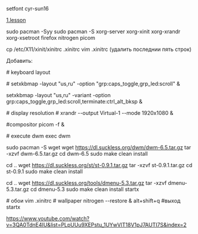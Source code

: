 setfont cyr-sun16

[1.lesson](https://www.youtube.com/watch?v=3QA0TdnE4IU&list=PLpUUu9XEPstu_1UYwVlT18V1pJ7AUTI7S&index=2)

sudo pacman -Syy
sudo pacman -S xorg-server xorg-xinit xorg-xrandr xorg-xsetroot firefox nitrogen picom 

cp /etc/X11/xinit/xinitrc .xinitrc
vim .xinitrc
(удалить последнии пять строк)

Добавить:

\# keyboard layout

\# setxkbmap -layout "us,ru" -option "grp:caps_toggle,grp_led:scroll" &

setxkbmap -layout "us,ru" -variant -option 
grp:caps_toggle,grp_led:scroll,terminate:ctrl_alt_bksp &

\# display resolution
\# xrandr --output Virtual-1 --mode 1920x1080 &

#compositor
picom -f &

\# execute dwm
exec dwm

sudo pacman -S wget
wget https://dl.suckless.org/dwm/dwm-6.5.tar.gz
tar -xzvf dwm-6.5.tar.gz
cd dwm-6.5
sudo make clean install

cd ..
wget https://dl.suckless.org/st/st-0.9.1.tar.gz
tar -xzvf st-0.9.1.tar.gz
cd st-0.9.1
sudo make clean install

cd ..
wget https://dl.suckless.org/tools/dmenu-5.3.tar.gz
tar -xzvf dmenu-5.3.tar.gz
cd dmenu-5.3
sudo make clean install
startx

\# обои
vim .xinitrc
\# wallpaper
nitrogen --restore &
alt+shift+q #выход
startx

https://www.youtube.com/watch?v=3QA0TdnE4IU&list=PLpUUu9XEPstu_1UYwVlT18V1pJ7AUTI7S&index=2